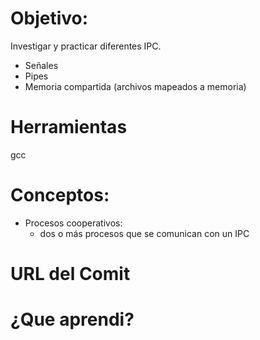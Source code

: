# Objetivo:
Investigar y practicar diferentes IPC.
+ Señales
+ Pipes
+ Memoria compartida (archivos mapeados a memoria)

# Herramientas
gcc

# Conceptos:
+ Procesos cooperativos: 
  + dos o más procesos que se comunican con un IPC 
  
# URL del Comit 

# ¿Que aprendi? 
